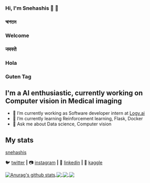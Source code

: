 ### Hi, I'm Snehashis 🙂 👋

### স্বাগতম 
### Welcome
### नमस्ते
### Hola 
### Guten Tag 

## I'm a AI enthusiastic, currently working on Computer vision in Medical imaging

- 🔭 I’m currently working as Software developer intern at [Logy.ai]
- 🌱 I’m currently learning Reinforcement learning, Flask, Docker
- 💬 Ask me about Data science, Computer vision

## My stats
[snehashis]

🐦 [twitter][twitter] **|** 
📷 [instagram][instagram] **|** 
👔 [linkedin][linkedin] **|**
🏡 [kaggle][kaggle]

[twitter]: https://twitter.com/SnehashisChatt6
[instagram]: https://www.instagram.com/belashese/?hl=en
[linkedin]: https://www.linkedin.com/in/snehashis-chatterjee-576368123/
[Logy.ai]: https://logy.ai
[kaggle]: https://www.kaggle.com/snehashis1997
[snehashis]: https://github-readme-stats.vercel.app/api?username=snehashis1997&count_private=true&show_icons=true&theme=radical


<a href="https://github.com/anuraghazra/github-readme-stats">
  <img align="center" src="https://github-readme-stats.snehashis1997.vercel.app/api?username=anuraghazra&show_icons=true&include_all_commits=true&theme=radical" alt="Anurag's github stats" />
</a>
<a href="https://github.com/anuraghazra/github-readme-stats">
  <!-- Change the `github-readme-stats.snehashis1997.vercel.app` to `github-readme-stats.vercel.app`  -->
  <img align="center" src="https://github-readme-stats.snehashis1997.vercel.app/api/top-langs/?username=anuraghazra&layout=compact&theme=radical" />
</a>

<a href="https://github.com/anuraghazra/github-readme-stats">
  <!-- Change the `github-readme-stats.snehashis1997.vercel.app` to `github-readme-stats.vercel.app`  -->
  <img align="center" src="https://github-readme-stats.snehashis1997.vercel.app/api/pin/?username=anuraghazra&repo=github-readme-stats&theme=radical" />
</a>    
<a href="https://github.com/anuraghazra/anuraghazra.github.io">
  <!-- Change the `github-readme-stats.snehashis1997.vercel.app` to `github-readme-stats.vercel.app`  -->
  <img align="center" src="https://github-readme-stats.snehashis1997.vercel.app/api/pin/?username=anuraghazra&repo=anuraghazra.github.io&theme=radical" />
</a>
